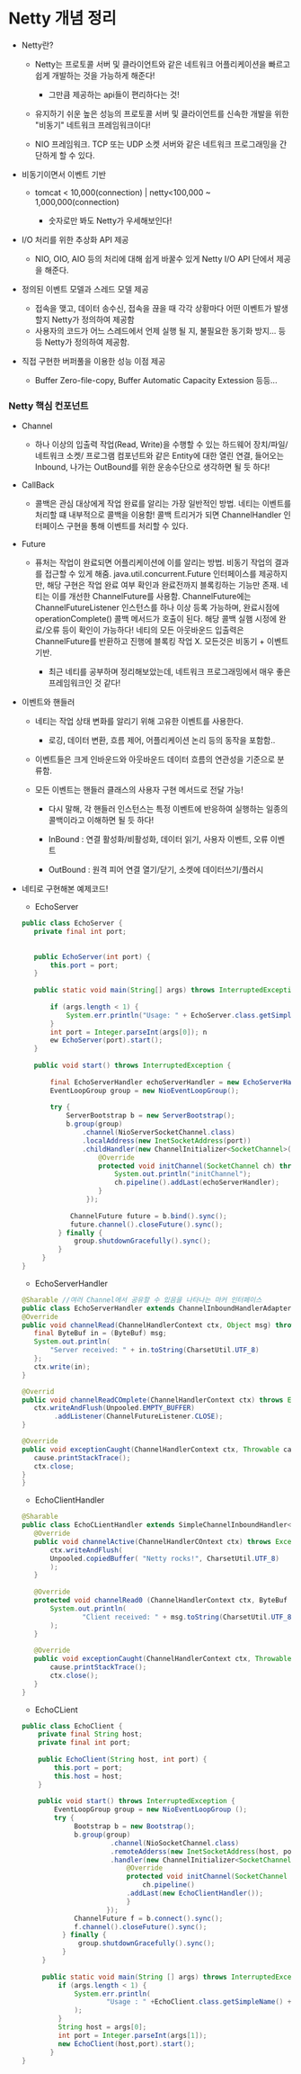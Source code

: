 # Netty 개념 정리


 * Netty란? 
   
   - Netty는 프로토콜 서버 및 클라이언트와 같은 네트워크 어플리케이션을 빠르고 쉽게 개발하는 것을 가능하게 해준다!
     - 그만큼 제공하는 api들이 편리하다는 것!

   - 유지하기 쉬운 높은 성능의 프로토콜 서버 및 클라이언트를 신속한 개발을 위한 "비동기" 네트워크 프레임워크이다! 
   - NIO 프레임워크. TCP 또는 UDP 소켓 서버와 같은 네트워크 프로그래밍을 간단하게 할 수 있다.  

 * 비동기이면서 이벤트 기반

   * tomcat < 10,000(connection) |  netty<100,000 ~ 1,000,000(connection) 
     
     - 숫자로만 봐도 Netty가 우세해보인다!
 
 * I/O 처리를 위한 추상화 API 제공
 
   * NIO, OIO, AIO 등의 처리에 대해 쉽게 바꿀수 있게 Netty I/O API 단에서 제공을 해준다.

 * 정의된 이벤트 모델과 스레드 모델 제공 
 
   * 접속을 맺고, 데이터 송수신, 접속을 끊을 때 각각 상황마다 어떤 이벤트가 발생할지 Netty가 정의하여 제공함
   * 사용자의 코드가 어느 스레드에서 언제 실행 될 지, 불필요한 동기화 방지... 등등 Netty가 정의하여 제공함.

 * 직접 구현한 버퍼풀을 이용한 성능 이점 제공 

   * Buffer Zero-file-copy, Buffer Automatic Capacity Extession 등등...


 ### Netty 핵심 컨포넌트 
 
   * Channel
   
      * 하나 이상의 입출력 작업(Read, Write)을 수행할 수 있는 하드웨어 장치/파일/네트워크 소켓/ 프로그램 컴포넌트와 같은 Entity에 대한 
        열린 연결, 들어오는 Inbound, 나가는 OutBound를 위한 운송수단으로 생각하면 될 듯 하다! 
        
   
   * CallBack 
   
      * 콜백은 관심 대상에게 작업 완료를 알리는 가장 일반적인 방법. 네티는 이벤트를 처리할 떄 내부적으로 콜백을 이용함! 
        콜백 트리거가 되면 ChannelHandler 인터페이스 구현을 통해 이벤트를 처리할 수 있다. 
         
   * Future 
    
      * 퓨처는 작업이 완료되면 어플리케이션에 이를 알리는 방법. 비동기 작업의 결과를 접근할 수 있게 해줌. 
        java.util.concurrent.Future 인터페이스를 제공하지만, 해당 구현은 작업 완료 여부 확인과 완료전까지 블록킹하는 기능만 존재.
        네티는 이를 개선한 ChannelFuture를 사용함. ChannelFuture에는 ChannelFutureListener 인스턴스를 하나 이상 등록 가능하며, 
        완료시점에 operationComplete() 콜백 메서드가 호출이 된다. 해당 콜백 실햄 시정에 완료/오류 등이 확인이 가능하다!
        네티의 모든 아웃바운드 입출력은 ChannelFuture를 반환하고 진행에 블록킹 작업 X. 모든것은 비동기 + 이벤트 기반. 
        
         * 최근 네티를 공부하며 정리해보았는데, 네트워크 프로그래밍에서 매우 좋은 프레임워크인 것 같다!

    
   * 이벤트와 핸들러

       * 네티는 작업 상태 변화를 알리기 위해 고유한 이벤트를 사용한다. 
    
          * 로깅, 데이터 변환, 흐름 제어, 어플리케이션 논리 등의 동작을 포함함..
       
       * 이벤트들은 크게 인바운드와 아웃바운드 데이터 흐름의 연관성을 기준으로 분류함.
   
       * 모든 이벤트는 핸들러 클래스의 사용자 구현 메서드로 전달 가능! 

          * 다시 말해, 각 핸들러 인스턴스는 특정 이벤트에 반응하여 실행하는 일종의 콜백이라고 이해하면 될 듯 하다! 

          * InBound : 연결 활성화/비활성화, 데이터 읽기, 사용자 이벤트, 오류 이벤트
          * OutBound : 원격 피어 연결 열기/닫기, 소켓에 데이터쓰기/플러시



   
   * 네티로 구현해본 예제코드!


     * EchoServer 
   
     ``` java
     public class EchoServer { 
        private final int port; 
        
        
        public EchoServer(int port) { 
            this.port = port; 
        }
            
        public static void main(String[] args) throws InterruptedException {
        
            if (args.length < 1) { 
                System.err.println("Usage: " + EchoServer.class.getSimpleName() + "<port>"); 
            } 
            int port = Integer.parseInt(args[0]); n
            ew EchoServer(port).start(); 
        } 
        
        public void start() throws InterruptedException { 
        
            final EchoServerHandler echoServerHandler = new EchoServerHandler(); 
            EventLoopGroup group = new NioEventLoopGroup(); 
            
            try {
                ServerBootstrap b = new ServerBootstrap(); 
                b.group(group) 
                    .channel(NioServerSocketChannel.class)
                    .localAddress(new InetSocketAddress(port)) 
                    .childHandler(new ChannelInitializer<SocketChannel>() { 
                        @Override 
                        protected void initChannel(SocketChannel ch) throws Exception { 
                            System.out.println("initChannel"); 
                            ch.pipeline().addLast(echoServerHandler); 
                        } 
                     }); 
                     
                 ChannelFuture future = b.bind().sync(); 
                 future.channel().closeFuture().sync(); 
              } finally { 
                  group.shutdownGracefully().sync(); 
              } 
          } 
     }
     
     
      ``` 
    
    
     * EchoServerHandler 

     ``` java
     @Sharable //여러 Channel에서 공유할 수 있음을 나타나는 마커 인터페이스
     public class EchoServerHandler extends ChannelInboundHandlerAdapter {
     @Override
     public void channelRead(ChannelHandlerContext ctx, Object msg) throws Exception {
        final ByteBuf in = (ByteBuf) msg;
        System.out.println(
            "Server received: " + in.toString(CharsetUtil.UTF_8)
        };
        ctx.write(in);
     }
     
     @Overrid
     public void channelReadCOmplete(ChannelHandlerContext ctx) throws Exception {
        ctx.writeAndFlush(Unpooled.EMPTY_BUFFER)
             .addListener(ChannelFutureListener.CLOSE);
     }
     
     @Override
     public void exceptionCaught(ChannelHandlerContext ctx, Throwable cause) throws Exception {
        cause.printStackTrace();
        ctx.close;
     }
     }
     ```
         
     * EchoClientHandler
     ``` java
     @Sharable
     public class EchoCLientHandler extends SimpleChannelInboundHandler<ByteBuf> {
        @Override
        public void channelActive(ChannelHandlerCOntext ctx) throws Exception {
            ctx.writeAndFlush(
            Unpooled.copiedBuffer( "Netty rocks!", CharsetUtil.UTF_8)
            );
        }
        
        @Override
        protected void channelRead0 (ChannelHandlerContext ctx, ByteBuf msg) throws Exception {
            System.out.println(
                    "Client received: " + msg.toString(CharsetUtil.UTF_8)
            );
        }
        
        @Override
        public void exceptionCaught(ChannelHandlerContext ctx, Throwable cause) throws Exception {
            cause.printStackTrace();
            ctx.close();
        }
     }
     
     ```
     
     * EchoCLient
     
     ``` java
     public class EchoClient {
         private final String host;
         private final int port;
         
         public EchoClient(String host, int port) {
             this.port = port;
             this.host = host;
         }
         
         public void start() throws InterruptedException {
             EventLoopGroup group = new NioEventLoopGroup ();
             try {
                  Bootstrap b = new Bootstrap();
                  b.group(group)
                           .channel(NioSocketChannel.class)
                           .remoteAdderss(new InetSocketAddress(host, port))
                           .handler(new ChannelInitializer<SocketChannel>() {
                               @Override
                               protected void initChannel(SocketChannel ch) throws Exception {
                                   ch.pipeline()
                               .addLast(new EchoClientHandler());
                               }
                          });
                  ChannelFuture f = b.connect().sync();
                  f.channel().closeFuture().sync();
               } finally {
                   group.shutdownGracefully().sync();
               }
          }
           
          public static void main(String [] args) throws InterruptedException {
              if (args.length < 1) {
                  System.err.println(
                          "Usage : " +EchoClient.class.getSimpleName() + "<host> <port>"      
                  );
              }
              String host = args[0];
              int port = Integer.parseInt(args[1]);
              new EchoClient(host,port).start();
            }
     }
     
     ```
